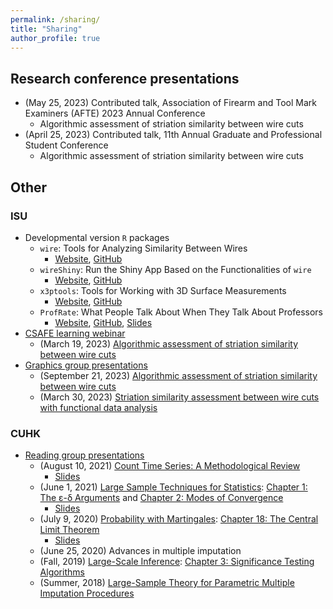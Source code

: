 ```yaml
---
permalink: /sharing/
title: "Sharing"
author_profile: true
---
```


## Research conference presentations

- (May 25, 2023) Contributed talk, Association of Firearm and Tool Mark Examiners (AFTE) 2023 Annual Conference
    - Algorithmic assessment of striation similarity between wire cuts
- (April 25, 2023) Contributed talk, 11th Annual Graduate and Professional Student Conference
    - Algorithmic assessment of striation similarity between wire cuts

## Other

### ISU
- Developmental version `R` packages
    - `wire`: Tools for Analyzing Similarity Between Wires
        - [Website](https://yuhangtom.github.io/wire/),
        [GitHub](https://github.com/YuhangTom/wire)
    - `wireShiny`: Run the Shiny App Based on the Functionalities of `wire`
        - [Website](https://yuhangtom.github.io/wireShiny/),
        [GitHub](https://github.com/YuhangTom/wireShiny)
    - `x3ptools`: Tools for Working with 3D Surface Measurements
        - [Website](https://heike.github.io/x3ptools/),
        [GitHub](https://github.com/heike/x3ptools)
    - `ProfRate`: What People Talk About When They Talk About Professors
        - [Website](https://m-fili.github.io/ProfRate/),
        [GitHub](https://github.com/m-fili/ProfRate),
        [Slides](https://drive.google.com/file/d/1i6fDxfNZ8XAOJ2dF_UlxQx1sL2uAs075/view)
- [CSAFE learning webinar](https://learn.forensicstats.org/?page=1&pagename=Webinars)
    - (March 19, 2023) [Algorithmic assessment of striation similarity between wire cuts](https://learn.forensicstats.org/product?catalog=WB240319)
- [Graphics group presentations](https://isu-graphicsgroup.github.io/gg-blog/)
    - (September 21, 2023) [Algorithmic assessment of striation similarity between wire cuts](https://isu-graphicsgroup.github.io/gg-blog/posts/2023-Fall/2023-09-21-algorithmic_assessment/)
    - (March 30, 2023) [Striation similarity assessment between wire cuts with functional data analysis](https://isu-graphicsgroup.github.io/gg-blog/posts/2023-Spring/2023-03-30-Striation-similarity-assessment/)


### CUHK
- [Reading group presentations](https://sites.google.com/site/kwchankeith/e-learning/reading-group)
    - (August 10, 2021) [Count Time Series: A Methodological Review](https://www.tandfonline.com/doi/abs/10.1080/01621459.2021.1904957?journalCode=uasa20)
        - [Slides](https://drive.google.com/file/d/1f4w84om8-iRFVFKOnzhjv8kamCQ7z9U6/view)
    - (June 1, 2021) [Large Sample Techniques for Statistics](https://link.springer.com/book/10.1007/978-1-4419-6827-2): [Chapter 1: The ε-δ Arguments](https://link.springer.com/chapter/10.1007/978-1-4419-6827-2_1) and [Chapter 2: Modes of Convergence](https://link.springer.com/chapter/10.1007/978-1-4419-6827-2_2)
        - [Slides](https://drive.google.com/file/d/1XPkfY9jU3Uo7jVHMG56ydGQI5Or_PXqA/view)
    - (July 9, 2020) [Probability with Martingales](https://www.cambridge.org/highereducation/books/probability-with-martingales/B4CFCE0D08930FB46C6E93E775503926#overview): [Chapter 18: The Central Limit Theorem](https://www.cambridge.org/highereducation/books/probability-with-martingales/B4CFCE0D08930FB46C6E93E775503926/the-central-limit-theorem/547E472FDC0321CA92DE81D79BF76573)
        - [Slides](https://drive.google.com/file/d/1i8ej9k8pgqTkKo5Lyt-pzNGOKmy3vIi1/view)
    - (June 25, 2020) Advances in multiple imputation
    - (Fall, 2019) [Large-Scale Inference](https://www.cambridge.org/core/books/largescale-inference/A0B183B0080A92966497F12CE5D12589): [Chapter 3: Significance Testing Algorithms](https://www.cambridge.org/core/books/abs/largescale-inference/significance-testing-algorithms/BACC5CDFA5403FA2A727F12239D30C05)
    - (Summer, 2018) [Large-Sample Theory for Parametric Multiple Imputation Procedures](https://www.jstor.org/stable/2337494)
    

